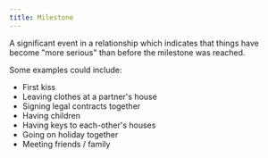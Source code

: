 ```yaml
---
title: Milestone
---
```

A significant event in a relationship which indicates that things have
become "more serious" than before the milestone was reached.

Some examples could include:

* First kiss
* Leaving clothes at a partner's house
* Signing legal contracts together
* Having children
* Having keys to each-other's houses
* Going on holiday together
* Meeting friends / family
